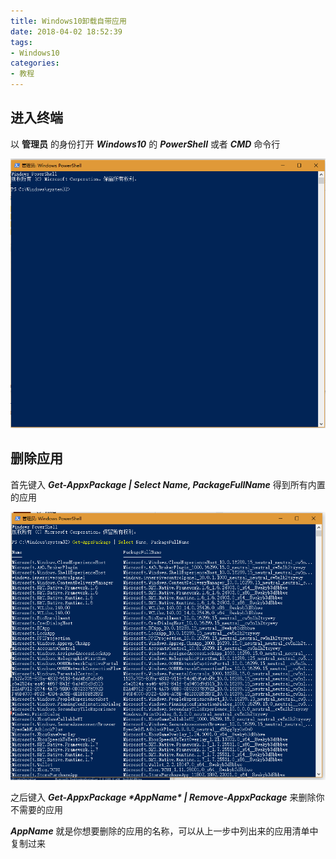 ```yaml
---
title: Windows10卸载自带应用
date: 2018-04-02 18:52:39
tags:
- Windows10
categories:
- 教程
---
```


## 进入终端

以 **管理员** 的身份打开 ***Windows10*** 的 ***PowerShell*** 或者 ***CMD*** 命令行

![PowerShel](Windows10卸载自带应用\PowerShell.PNG)

## 删除应用

首先键入 ***Get-AppxPackage | Select Name, PackageFullName*** 得到所有内置的应用

![Get_App](Windows10卸载自带应用\Get_Apps.PNG)

之后键入 <em><strong>Get-AppxPackage \*AppName\* | Remove-AppxPackage</strong></em> 来删除你不需要的应用

***AppName*** 就是你想要删除的应用的名称，可以从上一步中列出来的应用清单中复制过来

